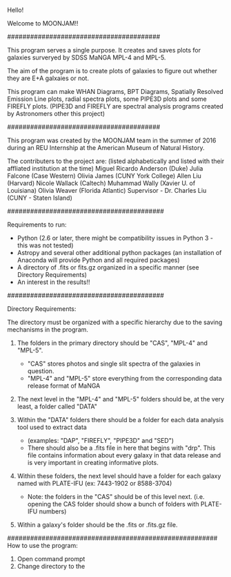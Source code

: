 Hello!

Welcome to MOONJAM!!

########################################

This program serves a single purpose. It creates and saves plots for galaxies surveryed by SDSS MaNGA MPL-4 and MPL-5. 

The aim of the program is to create plots of galaxies to figure out whether they are E+A galxaies or not.

This program can make WHAN Diagrams, BPT Diagrams, Spatially Resolved Emission Line plots, radial spectra plots, some PIPE3D plots and some FIREFLY plots.
	(PIPE3D and FIREFLY are spectral analysis programs created by Astronomers other this project)

########################################

This program was created by the MOONJAM team in the summer of 2016 during an REU Internship at the American Museum of Natural History. 

The contributers to the project are: (listed alphabetically and listed with their affliated institution at the time) 
Miguel Ricardo Anderson (Duke) 
Julia Falcone (Case Western) 
Olivia James (CUNY York College) 
Allen Liu (Harvard) 
Nicole Wallack (Caltech) 
Muhammad Wally (Xavier U. of Louisiana) 
Olivia Weaver (Florida Atlantic) 
Supervisor - Dr. Charles Liu (CUNY - Staten Island)

#########################################

Requirements to run:
 - Python (2.6 or later, there might be compatibility issues in Python 3 - this was not tested)
 - Astropy and several other additional python packages
 	(an installation of Anaconda will provide Python and all required packages)
 - A directory of .fits or fits.gz organized in a specific manner (see Directory Requirements)
 - An interest in the results!!
 
#########################################
 
Directory Requirements:

The directory must be organized with a specific hierarchy due to the saving mechanisms in the program.

1. The folders in the primary directory should be "CAS", "MPL-4" and "MPL-5". 
	 - "CAS" stores photos and single slit spectra of the galaxies in question. 
	 - "MPL-4" and "MPL-5" store everything from the corresponding data release format of MaNGA

2. The next level in the "MPL-4" and "MPL-5" folders should be, at the very least, a folder called "DATA"

3. Within the "DATA" folders there should be a folder for each data analysis tool used to extract data 
	- (examples: "DAP", "FIREFLY", "PIPE3D" and "SED")
	- There should also be a .fits file in here that begins with "drp". This file contains information about every galaxy in that data release and is very important in creating informative plots.
	
4. Within these folders, the next level should have a folder for each galaxy named with PLATE-IFU (ex: 7443-1902 or 8588-3704)
    - Note: the folders in the "CAS" should be of this level next. (i.e. opening the CAS folder should show a bunch of folders with PLATE-IFU numbers)

5. Within a galaxy's folder should be the .fits or .fits.gz file.

#######################################################
How to use the program:

1. Open command prompt
2. Change directory to the 